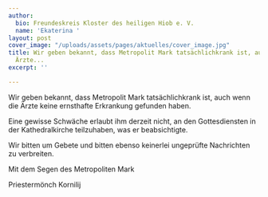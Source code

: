 ```yaml
---
author:
  bio: Freundeskreis Kloster des heiligen Hiob e. V.
  name: 'Ekaterina '
layout: post
cover_image: "/uploads/assets/pages/aktuelles/cover_image.jpg"
title: Wir geben bekannt, dass Metropolit Mark tatsächlichkrank ist, auch wenn die
  Ärzte...
excerpt: ''

---
```

Wir geben bekannt, dass Metropolit Mark tatsächlichkrank ist, auch wenn die Ärzte keine ernsthafte Erkrankung gefunden haben.

Eine gewisse Schwäche erlaubt ihm derzeit nicht, an den Gottesdiensten in der Kathedralkirche teilzuhaben, was er beabsichtigte.

Wir bitten um Gebete und bitten ebenso keinerlei ungeprüfte Nachrichten zu verbreiten.

Mit dem Segen des Metropoliten Mark

Priestermönch Kornilij